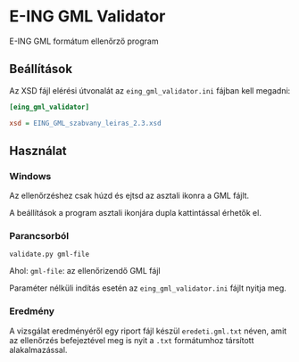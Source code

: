 # E-ING GML Validator

E-ING GML formátum ellenőrző program

## Beállítások

Az XSD fájl elérési útvonalát az `eing_gml_validator.ini` fájban kell megadni:

```ini
[eing_gml_validator]

xsd = EING_GML_szabvany_leiras_2.3.xsd  
```

## Használat

### Windows

Az ellenőrzéshez csak húzd és ejtsd az asztali ikonra a GML fájlt.

A beállítások a program asztali ikonjára dupla kattintással érhetők el.

### Parancsorból

```commandline
validate.py gml-file
```

Ahol: `gml-file`: az ellenőrizendő GML fájl

Paraméter nélküli indítás esetén az `eing_gml_validator.ini` fájlt nyitja meg.

### Eredmény

A vizsgálat eredményéről egy riport fájl készül `eredeti.gml.txt` néven, amit az ellenőrzés befejeztével meg is nyit a `.txt` formátumhoz társított alakalmazással. 
